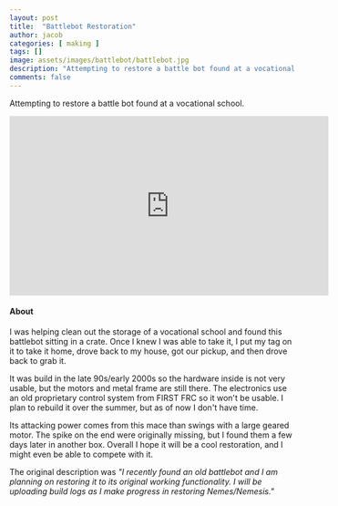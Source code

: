 ```yaml
---
layout: post
title:  "Battlebot Restoration"
author: jacob
categories: [ making ]
tags: []
image: assets/images/battlebot/battlebot.jpg
description: "Attempting to restore a battle bot found at a vocational school."
comments: false
---
```


Attempting to restore a battle bot found at a vocational school.

<iframe width="560" height="315" src="https://www.youtube.com/embed/tfbKbnMpgsA" frameborder="0" allow="accelerometer; autoplay; encrypted-media; gyroscope; picture-in-picture" allowfullscreen></iframe>

#### About

I was helping clean out the storage of a vocational school and found this battlebot sitting in a crate. Once I knew I was able to take it, I put my tag on it to take it home, drove back to my house, got our pickup, and then drove back to grab it. 

It was build in the late 90s/early 2000s so the hardware inside is not very usable, but the motors and metal frame are still there. The electronics use an old proprietary control system from FIRST FRC so it won't be usable. I plan to rebuild it over the summer, but as of now I don't have time.

Its attacking power comes from this mace than swings with a large geared motor. The spike on the end were originally missing, but I found them a few days later in another box. Overall I hope it will be a cool restoration, and I might even be able to compete with it.

The original description was *"I recently found an old battlebot and I am planning on restoring it to its original working functionality. I will be uploading build logs as I make progress in restoring Nemes/Nemesis."*